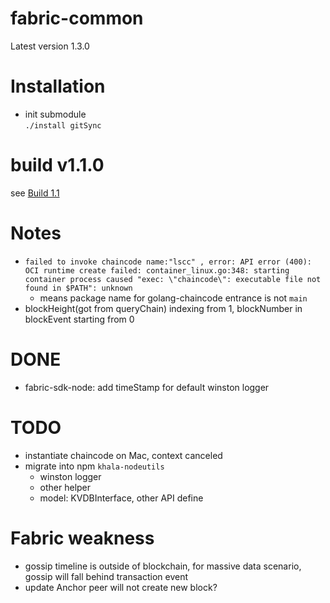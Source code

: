 # fabric-common

Latest version 1.3.0
# Installation
- init submodule  
    `./install gitSync`



# build v1.1.0
see [Build 1.1](./BUILD1.1.md)

# Notes

- `failed to invoke chaincode name:"lscc" , error: API error (400): OCI runtime create failed: container_linux.go:348: starting container process caused "exec: \"chaincode\": executable file not found in $PATH": unknown`
    - means package name for golang-chaincode entrance is not `main`   
- blockHeight(got from queryChain) indexing from 1, blockNumber in blockEvent starting from 0
# DONE
- fabric-sdk-node: add timeStamp for default winston logger

# TODO
- instantiate chaincode on Mac, context canceled
- migrate into npm `khala-nodeutils` 
    - winston logger
    - other helper
    - model: KVDBInterface, other API define  


# Fabric weakness
- gossip timeline is outside of blockchain,  for massive data scenario, gossip will fall behind transaction event  
- update Anchor peer will not create new block?